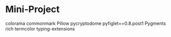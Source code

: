 # Mini-Project
colorama
commonmark
Pillow
pycryptodome
pyfiglet==0.8.post1
Pygments
rich
termcolor
typing-extensions
